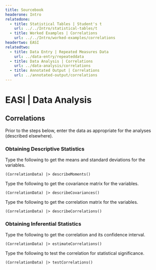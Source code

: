 ```yaml
---
title: Sourcebook
headerone: Intro
relatedone:
  - title: Statistical Tables | Student's t
    url: ../../Intro/statistical-tables/t
  - title: Worked Examples | Correlations
    url: ../../Intro/worked-examples/correlations
headertwo: EASI
relatedtwo:
  - title: Data Entry | Repeated Measures Data
    url: ../data-entry/repeateddata
  - title: Data Analysis | Correlations
    url: ../data-analysis/correlations
  - title: Annotated Output | Correlations
    url: ../annotated-output/correlations
---
```


# EASI | Data Analysis

## Correlations

Prior to the steps below, enter the data as appropriate for the analyses (described elsewhere).

### Obtaining Descriptive Statistics

Type the following to get the means and standard deviations for the variables.

```{r}
(CorrelationData) |> describeMoments()
```

Type the following to get the covariance matrix for the variables.

```{r}
(CorrelationData) |> describeCovariances()
```

Type the following to get the correlation matrix for the variables.

```{r}
(CorrelationData) |> describeCorrelations()
```

### Obtaining Inferential Statistics

Type the following to get the correlation and its confidence interval.

```{r}
(CorrelationData) |> estimateCorrelations()
```

Type the following to test the correlation for statistical significance.

```{r}
(CorrelationData) |> testCorrelations()
```
